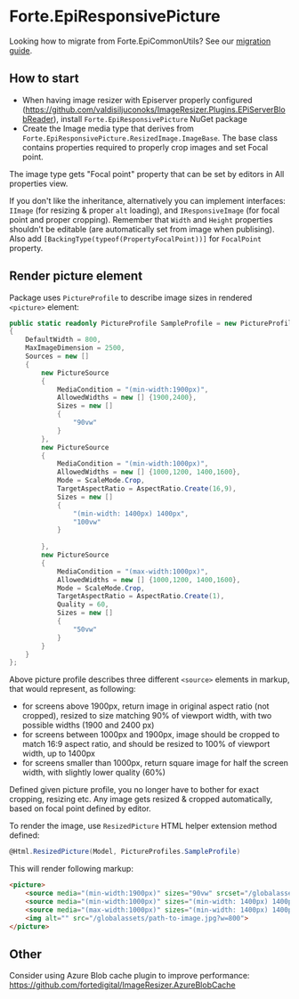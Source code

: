 # Forte.EpiResponsivePicture

Looking how to migrate from Forte.EpiCommonUtils? See our [migration guide](MIGRATING.md).

## How to start

* When having image resizer with Episerver properly configured (https://github.com/valdisiljuconoks/ImageResizer.Plugins.EPiServerBlobReader), install `Forte.EpiResponsivePicture` NuGet package
* Create the Image media type that derives from `Forte.EpiResponsivePicture.ResizedImage.ImageBase`. The base class contains properties required to properly crop images and set Focal point. 

The image type gets "Focal point" property that can be set by editors in All properties view.

If you don't like the inheritance, alternatively you can implement interfaces: `IImage` (for resizing & proper `alt` loading), and `IResponsiveImage` (for focal point and proper cropping).
Remember that `Width` and `Height` properties shouldn't be editable (are automatically set from image when publising). Also add `[BackingType(typeof(PropertyFocalPoint))]` for `FocalPoint` property.

## Render picture element

Package uses `PictureProfile` to describe image sizes in rendered `<picture>` element:
```cs
public static readonly PictureProfile SampleProfile = new PictureProfile
{
    DefaultWidth = 800,
    MaxImageDimension = 2500,
    Sources = new []
    {
        new PictureSource
        {
            MediaCondition = "(min-width:1900px)",
            AllowedWidths = new [] {1900,2400},
            Sizes = new []
            {
                "90vw"
            }
        }, 
        new PictureSource
        {
            MediaCondition = "(min-width:1000px)",
            AllowedWidths = new [] {1000,1200, 1400,1600},
            Mode = ScaleMode.Crop,
            TargetAspectRatio = AspectRatio.Create(16,9),
            Sizes = new []
            {
                "(min-width: 1400px) 1400px",
                "100vw"
            }
            
        },
        new PictureSource
        {
            MediaCondition = "(max-width:1000px)",
            AllowedWidths = new [] {1000,1200, 1400,1600},
            Mode = ScaleMode.Crop,
            TargetAspectRatio = AspectRatio.Create(1),
            Quality = 60,
            Sizes = new []
            {
                "50vw"
            }
        }
    }
};
```
Above picture profile describes three different `<source>` elements in markup, that would represent, as following:
* for screens above 1900px, return image in original aspect ratio (not cropped), resized to size matching 90% of viewport width, with two possible widths (1900 and 2400 px)
* for screens between 1000px and 1900px, image should be cropped to match 16:9 aspect ratio, and should be resized to 100% of viewport width, up to 1400px
* for screens smaller than 1000px, return square image for half the screen width, with slightly lower quality (60%) 

Defined given picture profile, you no longer have to bother for exact cropping, resizing etc. Any image gets resized & cropped automatically, based on focal point defined by editor. 

To render the image, use `ResizedPicture` HTML helper extension method defined:

```cs
@Html.ResizedPicture(Model, PictureProfiles.SampleProfile)
```

This will render following markup: 
```html
<picture>
    <source media="(min-width:1900px)" sizes="90vw" srcset="/globalassets/path-to-image.jpg?w=1900 1900w, /globalassets/path-to-image.jpg?w=2400 2400w">
    <source media="(min-width:1000px)" sizes="(min-width: 1400px) 1400px, 100vw" srcset="/globalassets/path-to-image.jpg?mode=crop&w=1000&h=562&crop=0,511,1064,1109 1000w, /globalassets/path-to-image.jpg?mode=crop&w=1200&h=675&crop=0,511,1064,1109 1200w, /globalassets/path-to-image.jpg?mode=crop&w=1400&h=787&crop=0,511,1064,1109 1400w, /globalassets/path-to-image.jpg?mode=crop&w=1600&h=900&crop=0,511,1064,1109 1600w">
    <source media="(max-width:1000px)" sizes="(min-width: 1400px) 1400px, 100vw" srcset="/globalassets/path-to-image.jpg?mode=crop&quality=60&w=1000&h=1000&crop=0,278,1064,1342 1000w, /globalassets/path-to-image.jpg?mode=crop&quality=60&w=1200&h=1200&crop=0,278,1064,1342 1200w, /globalassets/path-to-image.jpg?mode=crop&quality=60&w=1400&h=1400&crop=0,278,1064,1342 1400w, /globalassets/path-to-image.jpg?mode=crop&quality=60&w=1600&h=1600&crop=0,278,1064,1342 1600w">
    <img alt="" src="/globalassets/path-to-image.jpg?w=800">
</picture>
```

## Other
Consider using Azure Blob cache plugin to improve performance: https://github.com/fortedigital/ImageResizer.AzureBlobCache
